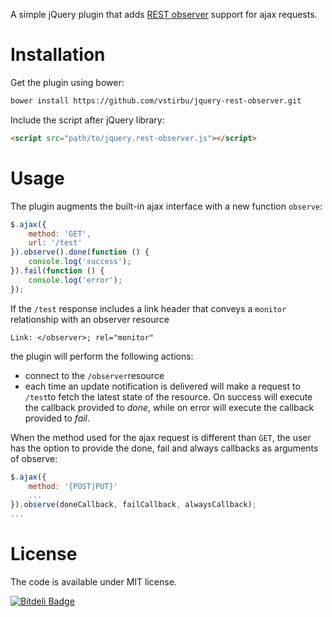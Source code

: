 A simple jQuery plugin that adds [REST observer](https://www.dropbox.com/s/adinujoywzdm9nc/chapter.pdf) support for ajax requests.

# Installation

Get the plugin using  bower:

```bash
bower install https://github.com/vstirbu/jquery-rest-observer.git
```

Include the script after jQuery library:

```html
<script src="path/to/jquery.rest-observer.js"></script>
```

# Usage

The plugin augments the built-in ajax interface with a new function ```observe```:

```javascript
$.ajax({
	method: 'GET',
	url: '/test'
}).observe().done(function () {
	console.log('success');
}).fail(function () {
	console.log('error');
});
```

If the ```/test``` response includes a link header that conveys a ```monitor``` relationship with an observer resource

```
Link: </observer>; rel="monitor"
```

the plugin will perform the following actions:

* connect to the ```/observer```resource
* each time an update notification is delivered will make a request to ```/test```to fetch the latest state of the resource. On success will execute the callback provided to _done_, while on error will execute the callback provided to _fail_.

When the method used for the ajax request is different than ```GET```, the user has the option to provide the done, fail and always callbacks as arguments of observe:

```javascript
$.ajax({
	method: '{POST|PUT}'
	...
}).observe(doneCallback, failCallback, alwaysCallback);
...
```

# License

The code is available under MIT license.


[![Bitdeli Badge](https://d2weczhvl823v0.cloudfront.net/vstirbu/jquery-rest-observer/trend.png)](https://bitdeli.com/free "Bitdeli Badge")


